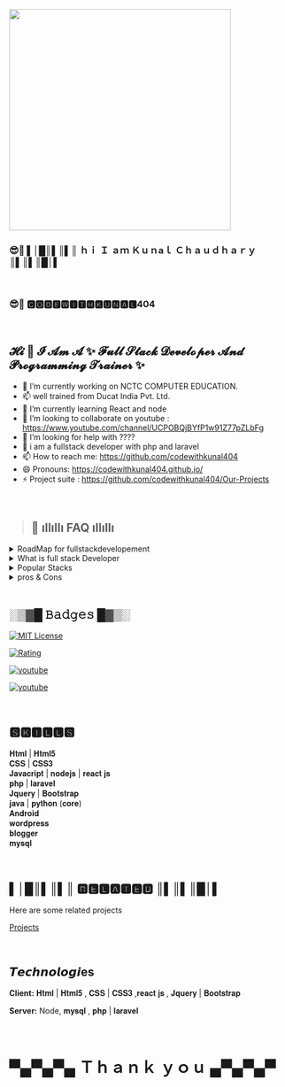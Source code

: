 <img src="https://avatars.githubusercontent.com/u/96905815?s=400&u=553c5881b1c1c05f3243bf2ff49fd054692238b5&v=4" width="400px" > 



### 😎🚀 ▌│█║▌║▌║ ｈｉ Ｉ ａｍ Ｋｕｎaｌ Ｃｈａｕｄｈａｒｙ ║▌║▌║█│▌
<br>

### 😎🚀 🅲🅾🅳🅴🆆🅸🆃🅷🅺🆄🅽🅰🅻404
<br>

## 𝓗𝓲 👋 𝓘 𝓐𝓶 𝓐 ✨ 𝓕𝓾𝓵𝓵 𝓢𝓽𝓪𝓬𝓴 𝓓𝓮𝓿𝓮𝓵𝓸𝓹𝓮𝓻 𝓐𝓷𝓭 𝓟𝓻𝓸𝓰𝓻𝓪𝓶𝓶𝓲𝓷𝓰 𝓣𝓻𝓪𝓲𝓷𝓮𝓻 ✨
- 🔭 I’m currently working on NCTC COMPUTER EDUCATION.
- 📫 well trained from Ducat India Pvt. Ltd.
- 🌱 I’m currently learning React and node
- 👯 I’m looking to collaborate on youtube : https://www.youtube.com/channel/UCPOBQjBYfP1w91Z77pZLbFg
- 🤔 I’m looking for help with ????
- 💬 i am a fullstack developer with php and laravel
- 📫 How to reach me: https://github.com/codewithkunal404
- 😄 Pronouns: https://codewithkunal404.github.io/
- ⚡ Project suite : https://github.com/codewithkunal404/Our-Projects


<br>

>## 🤔 ıllıllı FAQ ıllıllı


<details>

<summary>RoadMap for fullstackdevelopement</summary>

### Front End(Client Software)

- HTML
- CSS
- Bootstrap
- W3.CSS
- JavaScript
- ES5
- HTML DOM
- JSON
- XML
- jQuery
- Angular
- React
- Backbone.js
- Ember.js
- Redux
- Storybook
- GraphQL
- Meteor.js
- Grunt
- Gulp
   
### Back End(Server Software)
   
- PHP
- ASP
- C++
- C#
- Java
- Python
- Node.js
- Express.js
- Ruby
- REST
- Go
- SQL
- MongoDB
- Sass
- Less
- Firebase.com

</details>

<details>


<summary>What is full stack Developer</summary>
Full Stack Web Developer
> A full stack web developer is a person who can develop both client and server software.

In addition to mastering HTML and CSS, he/she also knows how to:

- Program a browser (like using JavaScript, jQuery, Angular, or Vue)
- Program a server (like using PHP, ASP, Python, or Node)
- Program a database (like using SQL, SQLite, or MongoDB)

</details>

<details>

<summary>Popular Stacks</summary>

- LAMP stack: JavaScript - Linux - Apache - MySQL - PHP
- LEMP stack: JavaScript - Linux - Nginx - MySQL - PHP
- MEAN stack: JavaScript - MongoDB - Express - AngularJS - Node.js
- Django stack: JavaScript - Python - Django - MySQL
- Ruby on Rails: JavaScript - Ruby - SQLite - Rails

</details>

<details>
<summary>pros & Cons</summary>
   
>## Advantages
   
> The advantage of being a full stack web developer is:

- You can master all the techniques involved in a development project
- You can make a prototype very rapidly
- You can provide help to all the team members
- You can reduce the cost of the project
- You can reduce the time used for team communication
- You can switch between front and back end development based on requirements
- You can better understand all aspects of new and upcoming technologies

>## Disadvantages
- The solution chosen can be wrong for the project
- The solution chosen can be dependent on developer skills
- The solution can generate a key person risk
- Being a full stack developer is increasingly complex

</details>

<br>

## ░▒▓█ 𝙱𝚊𝚍𝚐𝚎𝚜 █▓▒░


[![MIT License](https://img.shields.io/badge/License-MIT-green.svg)](https://github.com/codewithkunal404/Our-Projects/blob/main/LICENSE)

[![Rating](https://img.shields.io/amo/stars/dustman)](https://github.com/codewithkunal404)

[![youtube](https://img.shields.io/youtube/channel/views/UCPOBQjBYfP1w91Z77pZLbFg?label=youtube&style=social)](https://www.youtube.com/channel/UCPOBQjBYfP1w91Z77pZLbFg)

[![youtube](https://img.shields.io/powershellgallery/dt/Azure.Storage)](https://github.com/codewithkunal404)

<br>

## 🆂🅺🅸🅻🅻🆂

 𝐇𝐭𝐦𝐥 | 𝐇𝐭𝐦𝐥𝟓 
 <br>
 𝐂𝐒𝐒 | 𝐂𝐒𝐒𝟑
 <br>
 𝐉𝐚𝐯𝐚𝐜𝐫𝐢𝐩𝐭 | 𝐧𝐨𝐝𝐞𝐣𝐬 | 𝐫𝐞𝐚𝐜𝐭 𝐣𝐬 
 <br>
 𝐩𝐡𝐩 | 𝐥𝐚𝐫𝐚𝐯𝐞𝐥 
 <br>
 𝐉𝐪𝐮𝐞𝐫𝐲 | 𝐁𝐨𝐨𝐭𝐬𝐭𝐫𝐚𝐩 
 <br>
 𝐣𝐚𝐯𝐚 | 𝐩𝐲𝐭𝐡𝐨𝐧 (𝐜𝐨𝐫𝐞) 
 <br>
 𝐀𝐧𝐝𝐫𝐨𝐢𝐝 
 <br>
 𝐰𝐨𝐫𝐝𝐩𝐫𝐞𝐬𝐬
 <br>
 𝐛𝐥𝐨𝐠𝐠𝐞𝐫 
 <br>
 𝐦𝐲𝐬𝐪𝐥
 
 <br>
 

## ▌│█║▌║▌║ 🆁🅴🅻🅰🆃🅴🅳 ║▌║▌║█│▌

Here are some related projects

[Projects](https://github.com/codewithkunal404/Our-Projects)

<br>


##  𝙏𝙚𝙘𝙝𝙣𝙤𝙡𝙤𝙜𝙞es

**Client:** 𝐇𝐭𝐦𝐥 | 𝐇𝐭𝐦𝐥𝟓 ,  𝐂𝐒𝐒 | 𝐂𝐒𝐒𝟑 ,𝐫𝐞𝐚𝐜𝐭 𝐣𝐬 , 𝐉𝐪𝐮𝐞𝐫𝐲 | 𝐁𝐨𝐨𝐭𝐬𝐭𝐫𝐚𝐩 

**Server:** Node, 𝐦𝐲𝐬𝐪𝐥 , 𝐩𝐡𝐩 | 𝐥𝐚𝐫𝐚𝐯𝐞𝐥 

<br>

# ▀▄▀▄▀▄ Ｔｈａｎｋ ｙｏｕ ▄▀▄▀▄▀
